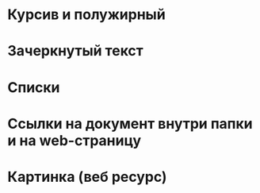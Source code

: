 # Курсив и полужирный

# Зачеркнутый текст

# Списки

# Ссылки на документ внутри папки и на web-страницу

# Картинка (веб ресурс)
